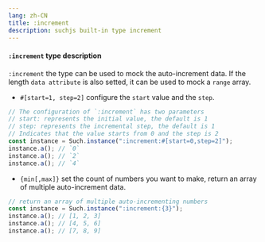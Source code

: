 ```yaml
---
lang: zh-CN
title: :increment
description: suchjs built-in type increment
---
```


#### `:increment` type description

`:increment` the type can be used to mock the auto-increment data. If the length `data attribute` is also setted, it can be used to mock a `range` array.

- `#[start=1, step=2]` configure the `start` value and the `step`.

```javascript
// The configuration of `:increment` has two parameters
// start: represents the initial value, the default is 1
// step: represents the incremental step, the default is 1
// Indicates that the value starts from 0 and the step is 2
const instance = Such.instance(":increment:#[start=0,step=2]");
instance.a(); // `0`
instance.a(); // `2`
instance.a(); // `4`
```

- `{min[,max]}` set the count of numbers you want to make, return an array of multiple auto-increment data.

```javascript
// return an array of multiple auto-incrementing numbers
const instance = Such.instance(":increment:{3}");
instance.a(); // [1, 2, 3]
instance.a(); // [4, 5, 6]
instance.a(); // [7, 8, 9]
```
